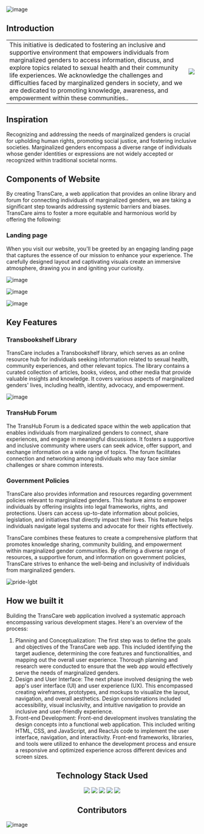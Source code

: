 ![image](https://github.com/Mansi168/TransCare/assets/94298791/59348087-0bcf-4c93-aee4-1ccc3cdaf3fd)

## Introduction

<table style="border: none;">
  <tr>
    <td>This initiative is dedicated to fostering an inclusive and supportive environment that empowers individuals from marginalized genders to access information, discuss, and explore topics related to sexual health and their community life experiences. We acknowledge the challenges and difficulties faced by marginalized genders in society, and we are dedicated to promoting knowledge, awareness, and empowerment within these communities..</td>
    <td><img src="https://media4.giphy.com/media/fYNy092DoKNpshv70U/giphy.gif?cid=ecf05e47lz7igg6cy6tfa9s1w1gq5j11vqulnd8umgl51nrl&ep=v1_gifs_search&rid=giphy.gif&ct=g"/></td>
  </tr>
</table>



## Inspiration
 <tr>
    <td>Recognizing and addressing the needs of marginalized genders is crucial for upholding human rights, promoting social justice, and fostering inclusive societies. Marginalized genders encompass a diverse range of individuals whose gender identities or expressions are not widely accepted or recognized within traditional societal norms.</td>
    
  </tr>

## Components of Website
<tr>
<td>By creating TransCare, a web application that provides an online library and forum for connecting individuals of marginalized genders, we are taking a significant step towards addressing systemic barriers and biases. TransCare aims to foster a more equitable and harmonious world by offering the following:</td>
  
### Landing page
 <p>When you visit our website, you'll be greeted by an engaging landing page that captures the essence of our mission to enhance your experience. The carefully designed layout and captivating visuals create an immersive atmosphere, drawing you in and igniting your curiosity.</p>
 
 ![image](https://github.com/Mansi168/TransCare/assets/94298791/ae5e87c6-7b92-4667-8ccd-dd7520718df5)

 ![image](https://github.com/Mansi168/TransCare/assets/94298791/1b757a23-28e5-4d05-9307-d94e4f2c7724)

 ![image](https://github.com/Mansi168/TransCare/assets/94298791/c5f37dac-bc0e-4e37-b185-e8503f22e5a4)



## Key Features

### Transbookshelf Library
<p> TransCare includes a Transbookshelf library, which serves as an online resource hub for individuals seeking information related to sexual health, community experiences, and other relevant topics. The library contains a curated collection of articles, books, videos, and other media that provide valuable insights and knowledge. It covers various aspects of marginalized genders' lives, including health, identity, advocacy, and empowerment.</p>

![image](https://github.com/Mansi168/TransCare/assets/94298791/3180df1b-ced9-4274-a442-75c9b2447e63)

### TransHub Forum
<p>The TransHub Forum is a dedicated space within the web application that enables individuals from marginalized genders to connect, share experiences, and engage in meaningful discussions. It fosters a supportive and inclusive community where users can seek advice, offer support, and exchange information on a wide range of topics. The forum facilitates connection and networking among individuals who may face similar challenges or share common interests.</p>

### Government Policies

<p>TransCare also provides information and resources regarding government policies relevant to marginalized genders. This feature aims to empower individuals by offering insights into legal frameworks, rights, and protections. Users can access up-to-date information about policies, legislation, and initiatives that directly impact their lives. This feature helps individuals navigate legal systems and advocate for their rights effectively.</p>

<p>TransCare combines these features to create a comprehensive platform that promotes knowledge sharing, community building, and empowerment within marginalized gender communities. By offering a diverse range of resources, a supportive forum, and information on government policies, TransCare strives to enhance the well-being and inclusivity of individuals from marginalized genders.</p>
 </tr>
  
  ![pride-lgbt](https://github.com/Mansi168/TransCare/assets/94298791/0f7d1ee6-d9c8-4579-a89e-4bb6e0fbcdc9)

## How we built it
Building the TransCare web application involved a systematic approach encompassing various development stages. Here's an overview of the process:

1. Planning and Conceptualization: The first step was to define the goals and objectives of the TransCare web app. This included identifying the target audience, determining the core features and functionalities, and mapping out the overall user experience. Thorough planning and research were conducted to ensure that the web app would effectively serve the needs of marginalized genders.
2. Design and User Interface: The next phase involved designing the web app's user interface (UI) and user experience (UX). This encompassed creating wireframes, prototypes, and mockups to visualize the layout, navigation, and overall aesthetics. Design considerations included accessibility, visual inclusivity, and intuitive navigation to provide an inclusive and user-friendly experience.
3. Front-end Development: Front-end development involves translating the design concepts into a functional web application. This included writing HTML, CSS, and JavaScript, and ReactJs code to implement the user interface, navigation, and interactivity. Front-end frameworks, libraries, and tools were utilized to enhance the development process and ensure a responsive and optimized experience across different devices and screen sizes.

 ## <center> Technology Stack Used </center>

<div align="center">
 <img src="https://img.shields.io/badge/HTML5-E34F26.svg?style=for-the-badge&logo=HTML5&logoColor=white">
 <img src="https://img.shields.io/badge/CSS3-1572B6.svg?style=for-the-badge&logo=CSS3&logoColor=white">
 <img src="https://img.shields.io/badge/Bootstrap-7952B3.svg?style=for-the-badge&logo=Bootstrap&logoColor=white">
 <img src="https://img.shields.io/badge/JavaScript-F7DF1E.svg?style=for-the-badge&logo=JavaScript&logoColor=white">
 <img src="https://img.shields.io/badge/-ReactJs-61DAFB?logo=react&logoColor=white&style=for-the-badge">
</div>



 ## <center> Contributors </center>

 ![image](https://github.com/Mansi168/TransCare/assets/112632578/045a4350-a4d5-4d75-824d-e5861e486e27)


